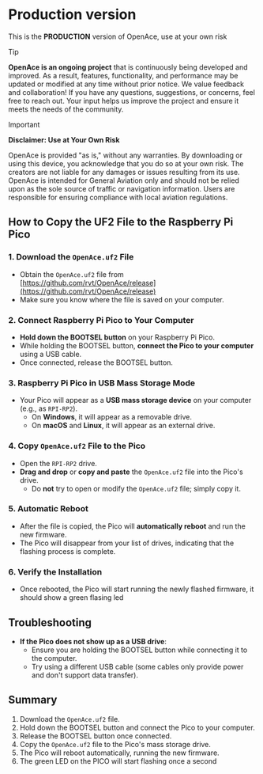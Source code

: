 # Production version

This is the **PRODUCTION** version of OpenAce, use at your own risk

> [!TIP]
> **OpenAce is an ongoing project** that is continuously being developed and improved. 
> As a result, features, functionality, and performance may be updated or modified at any time without prior notice.
> We value feedback and collaboration! 
> If you have any questions, suggestions, or concerns, feel free to reach out. 
> Your input helps us improve the project and ensure it meets the needs of the community.

> [!IMPORTANT]
> **Disclaimer: Use at Your Own Risk**
> 
> OpenAce is provided "as is," without any warranties. 
> By downloading or using this device, you acknowledge that you do so at your own risk. 
> The creators are not liable for any damages or issues resulting from its use. 
> OpenAce is intended for General Aviation only and should not be relied upon as the sole source of traffic or navigation information. 
> Users are responsible for ensuring compliance with local aviation regulations.

## How to Copy the UF2 File to the Raspberry Pi Pico

### 1. Download the `OpenAce.uf2` File
- Obtain the `OpenAce.uf2` file from [https://github.com/rvt/OpenAce/release](https://github.com/rvt/OpenAce/release)
- Make sure you know where the file is saved on your computer.

### 2. Connect Raspberry Pi Pico to Your Computer
- **Hold down the BOOTSEL button** on your Raspberry Pi Pico.
- While holding the BOOTSEL button, **connect the Pico to your computer** using a USB cable.
- Once connected, release the BOOTSEL button.

### 3. Raspberry Pi Pico in USB Mass Storage Mode
- Your Pico will appear as a **USB mass storage device** on your computer (e.g., as `RPI-RP2`).
    - On **Windows**, it will appear as a removable drive.
    - On **macOS** and **Linux**, it will appear as an external drive.

### 4. Copy `OpenAce.uf2` File to the Pico
- Open the `RPI-RP2` drive.
- **Drag and drop** or **copy and paste** the `OpenAce.uf2` file into the Pico's drive.
    - Do **not** try to open or modify the `OpenAce.uf2` file; simply copy it.

### 5. Automatic Reboot
- After the file is copied, the Pico will **automatically reboot** and run the new firmware.
- The Pico will disappear from your list of drives, indicating that the flashing process is complete.

### 6. Verify the Installation
- Once rebooted, the Pico will start running the newly flashed firmware, it should show a green flasing led

## Troubleshooting
- **If the Pico does not show up as a USB drive**:
    - Ensure you are holding the BOOTSEL button while connecting it to the computer.
    - Try using a different USB cable (some cables only provide power and don't support data transfer).

## Summary
1. Download the `OpenAce.uf2` file.
2. Hold down the BOOTSEL button and connect the Pico to your computer.
3. Release the BOOTSEL button once connected.
4. Copy the `OpenAce.uf2` file to the Pico's mass storage drive.
5. The Pico will reboot automatically, running the new firmware.
6. The green LED on the PICO will start flashing once a second